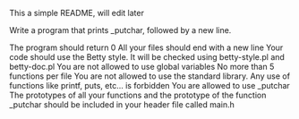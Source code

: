 This a simple README, will edit later



Write a program that prints _putchar, followed by a new line.

The program should return 0
All your files should end with a new line
Your code should use the Betty style. It will be checked using betty-style.pl and betty-doc.pl
You are not allowed to use global variables
No more than 5 functions per file
You are not allowed to use the standard library. Any use of functions like printf, puts, etc… is forbidden
You are allowed to use _putchar
The prototypes of all your functions and the prototype of the function _putchar should be included in your header file called main.h